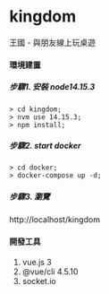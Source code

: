 # kingdom
王國 - 與朋友線上玩桌遊

#### 環境建置
##### 步驟1. 安裝 node14.15.3
```
> cd kingdom;
> nvm use 14.15.3;
> npm install;
```

##### 步驟2. start docker
```
> cd docker;
> docker-compose up -d;
```

##### 步驟3. 瀏覽
http://localhost/kingdom

#### 開發工具
1. vue.js 3
2. @vue/cli 4.5.10
3. socket.io